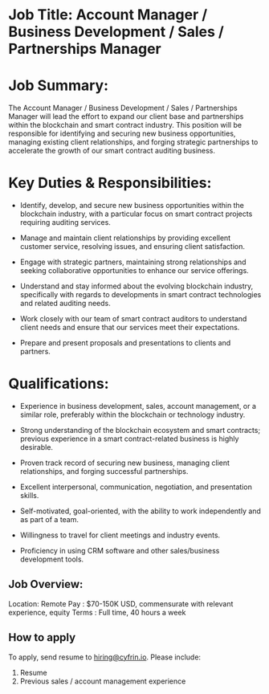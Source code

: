 # Job Title: Account Manager / Business Development / Sales / Partnerships Manager

# Job Summary:

The Account Manager / Business Development / Sales / Partnerships Manager will lead the effort to expand our client base and partnerships within the blockchain and smart contract industry. This position will be responsible for identifying and securing new business opportunities, managing existing client relationships, and forging strategic partnerships to accelerate the growth of our smart contract auditing business.

# Key Duties & Responsibilities:

- Identify, develop, and secure new business opportunities within the blockchain industry, with a particular focus on smart contract projects requiring auditing services.

- Manage and maintain client relationships by providing excellent customer service, resolving issues, and ensuring client satisfaction.

- Engage with strategic partners, maintaining strong relationships and seeking collaborative opportunities to enhance our service offerings.

- Understand and stay informed about the evolving blockchain industry, specifically with regards to developments in smart contract technologies and related auditing needs.

- Work closely with our team of smart contract auditors to understand client needs and ensure that our services meet their expectations.

- Prepare and present proposals and presentations to clients and partners.

# Qualifications:

- Experience in business development, sales, account management, or a similar role, preferably within the blockchain or technology industry.

- Strong understanding of the blockchain ecosystem and smart contracts; previous experience in a smart contract-related business is highly desirable.

- Proven track record of securing new business, managing client relationships, and forging successful partnerships.

- Excellent interpersonal, communication, negotiation, and presentation skills.

- Self-motivated, goal-oriented, with the ability to work independently and as part of a team.

- Willingness to travel for client meetings and industry events.

- Proficiency in using CRM software and other sales/business development tools.

## Job Overview:

Location: Remote
Pay : $70-150K USD, commensurate with relevant experience, equity
Terms : Full time, 40 hours a week 

## How to apply

To apply, send resume to hiring@cyfrin.io. Please include:

1. Resume 
2. Previous sales / account management experience
